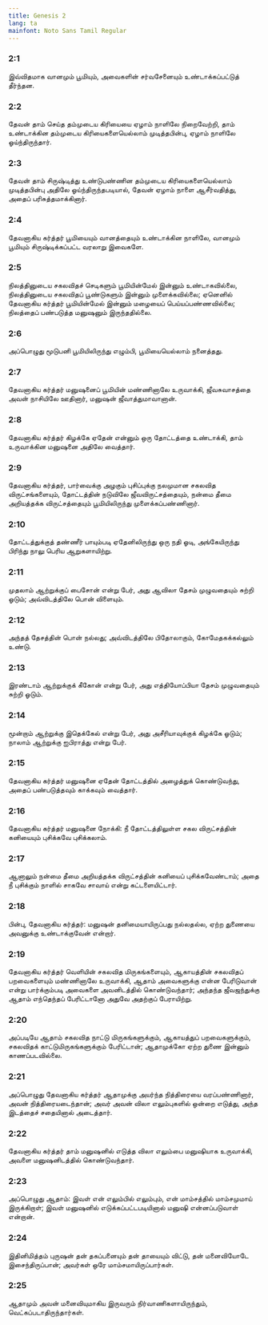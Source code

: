 ```yaml
---
title: Genesis 2
lang: ta
mainfont: Noto Sans Tamil Regular
---
```


###  2:1

இவ்விதமாக வானமும் பூமியும், அவைகளின் சர்வசேனையும் உண்டாக்கப்பட்டுத் தீர்ந்தன.

###  2:2

தேவன் தாம் செய்த தம்முடைய கிரியையை ஏழாம் நாளிலே நிறைவேற்றி, தாம் உண்டாக்கின தம்முடைய கிரியைகளையெல்லாம் முடித்தபின்பு, ஏழாம் நாளிலே ஓய்ந்திருந்தார்.

###  2:3

தேவன் தாம் சிருஷ்டித்து உண்டுபண்ணின தம்முடைய கிரியைகளையெல்லாம் முடித்தபின்பு அதிலே ஓய்ந்திருந்தபடியால், தேவன் ஏழாம் நாளை ஆசீர்வதித்து, அதைப் பரிசுத்தமாக்கினார்.

###  2:4

தேவனாகிய கர்த்தர் பூமியையும் வானத்தையும் உண்டாக்கின நாளிலே, வானமும் பூமியும் சிருஷ்டிக்கப்பட்ட வரலாறு இவைகளே.

###  2:5

நிலத்தினுடைய சகலவிதச் செடிகளும் பூமியின்மேல் இன்னும் உண்டாகவில்லை, நிலத்தினுடைய சகலவிதப் பூண்டுகளும் இன்னும் முளைக்கவில்லை; ஏனெனில் தேவனாகிய கர்த்தர் பூமியின்மேல் இன்னும் மழையைப் பெய்யப்பண்ணவில்லை; நிலத்தைப் பண்படுத்த மனுஷனும் இருந்ததில்லை.

###  2:6

அப்பொழுது மூடுபனி பூமியிலிருந்து எழும்பி, பூமியையெல்லாம் நனைத்தது.

###  2:7

தேவனாகிய கர்த்தர் மனுஷனைப் பூமியின் மண்ணினாலே உருவாக்கி, ஜீவசுவாசத்தை அவன் நாசியிலே ஊதினார், மனுஷன் ஜீவாத்துமாவானான்.

###  2:8

தேவனாகிய கர்த்தர் கிழக்கே ஏதேன் என்னும் ஒரு தோட்டத்தை உண்டாக்கி, தாம் உருவாக்கின மனுஷனை அதிலே வைத்தார்.

###  2:9

தேவனாகிய கர்த்தர், பார்வைக்கு அழகும் புசிப்புக்கு நலமுமான சகலவித விருட்சங்களையும், தோட்டத்தின் நடுவிலே ஜீவவிருட்சத்தையும், நன்மை தீமை அறியத்தக்க விருட்சத்தையும் பூமியிலிருந்து முளைக்கப்பண்ணினார்.

###  2:10

தோட்டத்துக்குத் தண்ணீர் பாயும்படி ஏதேனிலிருந்து ஒரு நதி ஓடி, அங்கேயிருந்து பிரிந்து நாலு பெரிய ஆறுகளாயிற்று.

###  2:11

முதலாம் ஆற்றுக்குப் பைசோன் என்று பேர், அது ஆவிலா தேசம் முழுவதையும் சுற்றி ஓடும்; அவ்விடத்திலே பொன் விளையும்.

###  2:12

அந்தத் தேசத்தின் பொன் நல்லது; அவ்விடத்திலே பிதோலாகும், கோமேதகக்கல்லும் உண்டு.

###  2:13

இரண்டாம் ஆற்றுக்குக் கீகோன் என்று பேர், அது எத்தியோப்பியா தேசம் முழுவதையும் சுற்றி ஓடும்.

###  2:14

மூன்றாம் ஆற்றுக்கு இதெக்கேல் என்று பேர், அது அசீரியாவுக்குக் கிழக்கே ஓடும்; நாலாம் ஆற்றுக்கு ஐபிராத்து என்று பேர்.

###  2:15

தேவனாகிய கர்த்தர் மனுஷனை ஏதேன் தோட்டத்தில் அழைத்துக் கொண்டுவந்து, அதைப் பண்படுத்தவும் காக்கவும் வைத்தார்.

###  2:16

தேவனாகிய கர்த்தர் மனுஷனை நோக்கி: நீ தோட்டத்திலுள்ள சகல விருட்சத்தின் கனியையும் புசிக்கவே புசிக்கலாம்.

###  2:17

ஆனாலும் நன்மை தீமை அறியத்தக்க விருட்சத்தின் கனியைப் புசிக்கவேண்டாம்; அதை நீ புசிக்கும் நாளில் சாகவே சாவாய் என்று கட்டளையிட்டார்.

###  2:18

பின்பு, தேவனாகிய கர்த்தர்: மனுஷன் தனிமையாயிருப்பது நல்லதல்ல, ஏற்ற துணையை அவனுக்கு உண்டாக்குவேன் என்றார்.

###  2:19

தேவனாகிய கர்த்தர் வெளியின் சகலவித மிருகங்களையும், ஆகாயத்தின் சகலவிதப் பறவைகளையும் மண்ணினாலே உருவாக்கி, ஆதாம் அவைகளுக்கு என்ன பேரிடுவான் என்று பார்க்கும்படி அவைகளை அவனிடத்தில் கொண்டுவந்தார்; அந்தந்த ஜீவஜந்துக்கு ஆதாம் எந்தெந்தப் பேரிட்டானோ அதுவே அதற்குப் பேராயிற்று.

###  2:20

அப்படியே ஆதாம் சகலவித நாட்டு மிருகங்களுக்கும், ஆகாயத்துப் பறவைகளுக்கும், சகலவிதக் காட்டுமிருகங்களுக்கும் பேரிட்டான்; ஆதாமுக்கோ ஏற்ற துணை இன்னும் காணப்படவில்லை.

###  2:21

அப்பொழுது தேவனாகிய கர்த்தர் ஆதாமுக்கு அயர்ந்த நித்திரையை வரப்பண்ணினார், அவன் நித்திரையடைந்தான்; அவர் அவன் விலா எலும்புகளில் ஒன்றை எடுத்து, அந்த இடத்தைச் சதையினால் அடைத்தார்.

###  2:22

தேவனாகிய கர்த்தர் தாம் மனுஷனில் எடுத்த விலா எலும்பை மனுஷியாக உருவாக்கி, அவளை மனுஷனிடத்தில் கொண்டுவந்தார்.

###  2:23

அப்பொழுது ஆதாம்: இவள் என் எலும்பில் எலும்பும், என் மாம்சத்தில் மாம்சமுமாய் இருக்கிறாள்; இவள் மனுஷனில் எடுக்கப்பட்டபடியினால் மனுஷி என்னப்படுவாள் என்றான்.

###  2:24

இதினிமித்தம் புருஷன் தன் தகப்பனையும் தன் தாயையும் விட்டு, தன் மனைவியோடே இசைந்திருப்பான்; அவர்கள் ஒரே மாம்சமாயிருப்பார்கள்.

###  2:25

ஆதாமும் அவன் மனைவியுமாகிய இருவரும் நிர்வாணிகளாயிருந்தும், வெட்கப்படாதிருந்தார்கள்.

